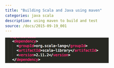 ```yaml
---
title: "Building Scala and Java using maven"
categories: java scala 
description: using maven to build and test
source: /docs/2015-09-19_001
---
```


<img src="/assets/img/2015-09-19_001.png" class="img-responsive" alt="Building scala with maven">
